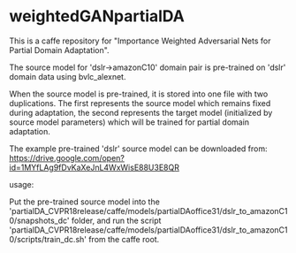 # weightedGANpartialDA

This is a caffe repository for "Importance Weighted Adversarial Nets for Partial Domain Adaptation".

The source model for 'dslr->amazonC10' domain pair is pre-trained on 'dslr' domain data using bvlc_alexnet.

When the source model is pre-trained, it is stored into one file with two duplications. The first represents the source model which remains fixed during adaptation, the second represents the target model (initialized by source model parameters) which will be trained for partial domain adaptation.

The example pre-trained 'dslr' source model can be downloaded from:
https://drive.google.com/open?id=1MYfLAg9fDvKaXeJnL4WxWisE88U3E8QR


usage:

Put the pre-trained source model into the 'partialDA_CVPR18release/caffe/models/partialDAoffice31/dslr_to_amazonC10/snapshots_dc' folder, and run the script 'partialDA_CVPR18release/caffe/models/partialDAoffice31/dslr_to_amazonC10/scripts/train_dc.sh' from the caffe root.
